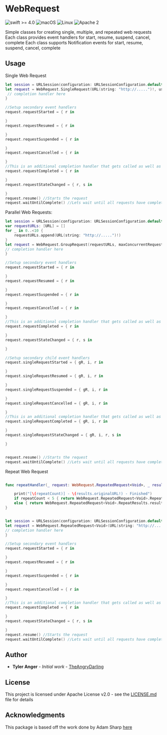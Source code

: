 # WebRequest
![swift >= 4.0](https://img.shields.io/badge/swift-%3E%3D4.0-brightgreen.svg)
![macOS](https://img.shields.io/badge/os-macOS-green.svg?style=flat)
![Linux](https://img.shields.io/badge/os-linux-green.svg?style=flat)
![Apache 2](https://img.shields.io/badge/license-Apache2-blue.svg?style=flat)

Simple classes for creating single, multiple, and repeated web requests 
Each class provides event handlers for start, resume, suspend, cancel, complete
Each class supports Notification events for start, resume, suspend, cancel, complete 

## Usage
Single Web Request
```Swift
let session = URLSession(configuration: URLSessionConfiguration.default)
let request = WebRequest.SingleRequest(URL(string: "http://.....")!, usingSession: session) { r in 
 // completion handler here
}

//Setup secondary event handlers
request.requestStarted = { r in 

}
request.requestResumed = { r in 

}
request.requestSuspended = { r in 

}
request.requestCancelled = { r in 

}
//This is an additional completion handler that gets called as well as the completionHandler in the constructor
request.requestCompleted = { r in 

}
request.requestStateChanged = { r, s in 

}
request.resume() //Starts the request
request.waitUntilComplete() //Lets wait until all requests have completed.  No guarentee that all event handlers have been called when we release
```

Parallel Web Requests:
```Swift
let session = URLSession(configuration: URLSessionConfiguration.default)
var requestURLs: [URL] = []
for _ in 0..<10 {
    requestURLs.append(URL(string: "http://.....")!)
}
let request = WebRequest.GroupRequest(requestURLs, maxConcurrentRequests: = 5) { rA in 
// completion handler here
}

//Setup secondary event handlers
request.requestStarted = { r in 

}
request.requestResumed = { r in 

}
request.requestSuspended = { r in 

}
request.requestCancelled = { r in 

}
//This is an additional completion handler that gets called as well as the completionHandler in the constructor
request.requestCompleted = { r in 

}
request.requestStateChanged = { r, s in 

}

//Setup secondary child event handlers
request.singleRequestStarted = { gR, i, r in 

}
request.singleRequestResumed = { gR, i, r in 

}
request.singleRequestSuspended = { gR, i, r in 

}
request.singleRequestCancelled = { gR, i, r in 

}
//This is an additional completion handler that gets called as well as the completionHandler in the constructor
request.singleRequestCompleted = { gR, i, r in 

}
request.singleRequestStateChanged = { gR, i, r, s in 

}


request.resume() //Starts the request
request.waitUntilComplete() //Lets wait until all requests have completed.  No guarentee that all event handlers have been called when we release
```

Repeat Web Request
```Swift

func repeatHandler(_ request: WebRequest.RepeatedRequest<Void>, _ results: WebRequest.SingleRequest.Results, _ repeatCount: Int) -> WebRequest.RepeatedRequest<Void>.RepeatResults {

    print("[\(repeatCount)] - \(results.originalURL!) - Finished")
    if repeatCount < 5 { return WebRequest.RepeatedRequest<Void>.RepeatResults.repeat }
    else { return WebRequest.RepeatedRequest<Void>.RepeatResults.results(nil) } //Allows us to parse results here and send them to the completion handler.  That way they request data is only being parsed once.
}


let session = URLSession(configuration: URLSessionConfiguration.default)
let request = WebRequest.RepeatedRequest<Void>(URL(string: "http://.....")!, usingSession: session, repeatHandler: repeatHandler) { rs, r, e in
// completion handler here
}

//Setup secondary event handlers
request.requestStarted = { r in 

}
request.requestResumed = { r in 

}
request.requestSuspended = { r in 

}
request.requestCancelled = { r in 

}
//This is an additional completion handler that gets called as well as the completionHandler in the constructor
request.requestCompleted = { r in 

}
request.requestStateChanged = { r, s in 

}
request.resume() //Starts the request
request.waitUntilComplete() //Lets wait until all requests have completed.  No guarentee that all event handlers have been called when we release
```

## Author

* **Tyler Anger** - *Initial work* - [TheAngryDarling](https://github.com/TheAngryDarling)

## License

This project is licensed under Apache License v2.0 - see the [LICENSE.md](LICENSE.md) file for details

## Acknowledgments
This package is based off the work done by Adam Sharp [here](https://gist.github.com/sharplet/37210c02aa9e525b55f823bb67712725)
